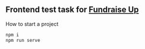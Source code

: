 ## Frontend test task for [Fundraise Up](https://fundraiseup.com/)

How to start a project
 ```sh
 npm i
 npm run serve
```

